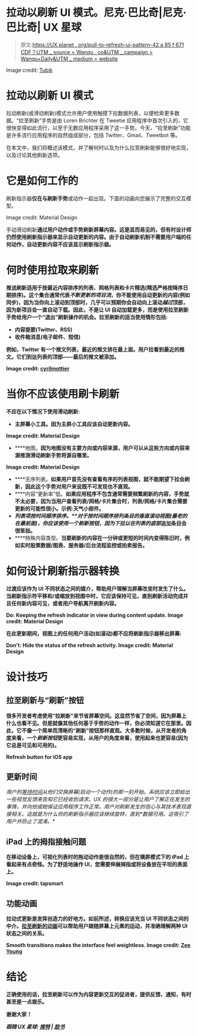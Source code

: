 # 拉动以刷新 UI 模式。尼克·巴比奇|尼克·巴比奇| UX 星球

> 原文:[https://UX planet . org/pull-to-refresh-ui-pattern-42 a 85 f 671 CDF？UTM _ source = Wanqu . co&UTM _ campaign = Wanqu+Daily&UTM _ medium = website](https://uxplanet.org/pull-to-refresh-ui-pattern-42a85f671cdf?utm_source=wanqu.co&utm_campaign=Wanqu+Daily&utm_medium=website)



Image credit: [Tubik](https://dribbble.com/shots/2101933-GIF-for-Pull-Down-Space-Ship)



# 拉动以刷新 UI 模式

拉动刷新(或滑动刷新)模式允许用户使用触摸下拉数据列表，以便检索更多数据。“拉至刷新”手势是由 Loren Brichter 在 Tweetie 应用程序中首次引入的，它很快变得如此流行，以至于无数应用程序采用了这一手势。今天，“拉至刷新”功能是许多流行应用程序的自然组成部分，包括 Twitter、Gmail、Tweetbot 等。

在本文中，我们将概述该模式，并了解何时以及为什么拉至刷新能够很好地实现，以及讨论其他刷新选项。

# 它是如何工作的

刷新指示器**仅在与刷新手势**或动作一起出现。下面的动画向您展示了完整的交互模型。



Image credit: Material Design



手动滑动刷新**通过用户动作或手势刷新屏幕内容。这是显而易见的，但有时设计师仍然使用刷新指示器来显示自动更新的内容。由于自动刷新机制不需要用户端的任何动作，**自动更新内容不应该显示刷新指示器**。**

# **何时使用拉取来刷新**

**推送刷新适用于按最近内容排序的列表、网格列表和卡片精选(精选严格按降序日期排序)。这个集合通常代表*不断更新的项目流*，你不能使用自动更新的内容(例如同步)，因为当你向上滚动到顶部时，几乎可以预期你会自动向上滚动*越过*顶部，因为新项目会一直自动下载。因此，不是让 UI 自动加载更多，而是使用拉至刷新手势给用户一个“退出”刷新操作的机会。拉至刷新的适当使用情形包括:**

*   **内容提要(Twitter、RSS)**
*   **收件箱消息(电子邮件、短信)**

**例如，Twitter 有一个推文列表，最近的推文排在最上面。用户拉看到最近的推文。它们到达列表的顶部——最后的推文被添加。**



**Image credit: [cyrilmottier](http://cyrilmottier.com/)**



# **当你不应该使用刷卡刷新**

**不应在以下情况下使用滑动刷新:**

*   **主屏幕小工具。因为主屏小工具应该自动更新内容。**



**Image credit: Material Design**



*   ****地图。**因为地图没有主要方向或内容来源，用户可以从这些方向或内容来源推测滑动刷新手势将源自哪里。**



**Image credit: Material Design**



*   ****无序列表。**如果用户首先没有查看有序的列表视图，就不能期望下拉会刷新，因此这个手势对用户来说既不可发现也不直观。**
*   ****内容“更新率”低。**如果应用程序不包含通常需要频繁刷新的内容，手势就不太必要，因为当用户查看列表/网格/卡片集合时，列表/网格/卡片集合需要更新的可能性很小。示例:天气小部件。**
*   ****列表项按时间顺序排序。**对于按时间顺序排列条目的垂直滚动视图(最老的在最前面)，你应该使用一个刷新按钮，因为下拉以在列表的*底部*追加条目会很笨拙。**
*   ****特殊内容类型。**当要刷新的内容在一分钟或更短的时间内变得陈旧时，例如实时股票数据/图表、服务器/后台流程监控或拍卖报告。**

# **如何设计刷新指示器转换**

**过渡应该作为 UI 不同状态之间的媒介，帮助用户理解当屏幕改变时发生了什么。当刷新指示符平移和/或缩放到视图中时，它应该保持可见，直到刷新活动完成并且任何新内容可见，或者用户导航离开刷新内容。**



****Do**: Keeping the refresh indicator in view during content update. Image credit: Material Design**



**在此更新期间，视图上的任何用户活动(如滚动)**都不应将刷新指示器移出屏幕:****



****Don’t:** Hide the status of the refresh activity. Image credit: Material Design**



# **设计技巧**

## **拉至刷新与“刷新”按钮**

**很多开发者考虑使用“拉刷新”来节省屏幕空间。这显然节省了空间，因为屏幕上什么也看不见。但是就像其他任何基于手势的动作一样，你必须知道它在那里。因此，它不像一个简单而清晰的“刷新”按钮那样直观。大多数时候，从开发者的角度来看，一个*刷新按钮*更容易实现，从用户的角度来看，使用起来也更容易(因为它总是可见和可用的)。**



**Refresh button for iOS app**



## **更新时间**

**用户的[等待时间](/progress-indicators-in-mobile-ux-design-a141e22f3ea0)从他们交换屏幕(启动一个动作)的那一刻开始。系统应该立即给出一些*视觉反馈*来告知它已经收到请求。UX 的很大一部分是让用户了解正在发生的事情，并向他或她保证应用程序工作正常。用户对刷新发生的信心与其技术表现直接相关。这就是为什么你的刷新指示器应该继续旋转*，直到*数据可用。这吸引了用户并防止了混淆。**

## **iPad 上的拇指接触问题**

**在移动设备上，可视化列表时的拖动动作是很自然的，但在横屏模式下的 iPad 上看起来有点奇怪。为了舒适地操作 UI，您需要伸展拇指或将设备放在平坦的表面上。**



**Image credit: tapsmart**



## **功能动画**

**拉动式更新是发挥创造力的好地方。如前所述，转换应该充当 UI 不同状态之间的中介。[拉至刷新的动画](/how-to-use-animation-to-improve-ux-338819e93bdb#.z5rppqp67)可以帮助用户跟随屏幕上元素的运动，并准确理解两种 UI 状态之间的关系。**



**Smooth transitions makes the interface feel weightless. Image credit: [Zee Young](https://dribbble.com/zeeyoung)**



# **结论**

**正确使用的话，拉至刷新可以作为内容更新交互的促进者，提供反馈、通知，有时甚至是一点娱乐。**

**谢谢大家！**

***跟随 UX 星球:* [*推特*](https://twitter.com/101babich) *|* [*脸书*](https://www.facebook.com/uxplanet/)**